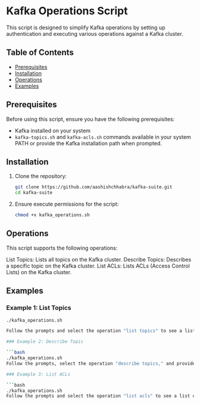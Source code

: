 # Kafka Operations Script

This script is designed to simplify Kafka operations by setting up authentication and executing various operations against a Kafka cluster.

## Table of Contents

- [Prerequisites](#prerequisites)
- [Installation](#installation)
- [Operations](#operations)
- [Examples](#examples)

## Prerequisites

Before using this script, ensure you have the following prerequisites:

- Kafka installed on your system
- `kafka-topics.sh` and `kafka-acls.sh` commands available in your system PATH or provide the Kafka installation path when prompted.

## Installation

1. Clone the repository:

   ```bash
   git clone https://github.com/aashishchhabra/kafka-suite.git
   cd kafka-suite
2. Ensure execute permissions for the script:

   ```bash
   chmod +x kafka_operations.sh

## Operations
This script supports the following operations:

List Topics: Lists all topics on the Kafka cluster.
Describe Topics: Describes a specific topic on the Kafka cluster.
List ACLs: Lists ACLs (Access Control Lists) on the Kafka cluster.

## Examples
### Example 1: List Topics

   ```bash
   ./kafka_operations.sh

Follow the prompts and select the operation "list topics" to see a list of all topics on the Kafka cluster.

### Example 2: Describe Topic

   ```bash
   ./kafka_operations.sh
Follow the prompts, select the operation "describe topics," and provide the topic name when prompted to describe a specific topic.

### Example 3: List ACLs

   ```bash
   ./kafka_operations.sh
Follow the prompts and select the operation "list acls" to see a list of ACLs on the Kafka cluster.




